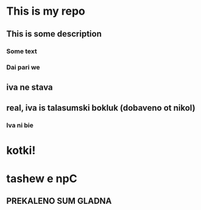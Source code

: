 # This is my repo
## This is some description
### Some text
### Dai pari we
## iva ne stava
## real, iva is talasumski bokluk (dobaveno ot nikol)

### Iva ni bie

# kotki!
# tashew e npC

## PREKALENO SUM GLADNA

